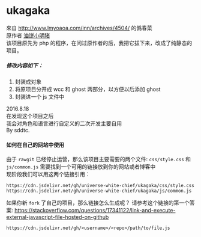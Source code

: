 ukagaka
=======
來自 http://www.lmyoaoa.com/inn/archives/4504/ 的僞春菜  
原作者 [油饼小明猪](http://www.lmyoaoa.com/inn/)  
该项目原先为 php 的程序，在问过原作者的后，我把它拔下来，改成了纯静态的项目。  

##### 修改内容如下：  

1. 封装成对象  
2. 将原项目分开成 wcc 和 ghost 两部分，以方便以后添加 ghost  
3. 封装进一个 js 文件中  

2016.8.18  
在发现这个项目之后   
我会对角色和语言进行自定义的二次开发主要自用  
By sddtc.

#### 如何在自己的网站中使用
由于 `rawgit` 已经停止运营，那么该项目主要需要的两个文件: `css/style.css` 和 `js/common.js` 需要找到一个可用的链接放到你的网站或者博客中  
现阶段我们可以用这两个链接引用：  
```
https://cdn.jsdelivr.net/gh/universe-white-chief/ukagaka/css/style.css
https://cdn.jsdelivr.net/gh/universe-white-chief/ukagaka/js/common.js
```

如果你新 `fork` 了自己的项目，那么链接怎么生成呢？
请参考这个链接的第一个答案: https://stackoverflow.com/questions/17341122/link-and-execute-external-javascript-file-hosted-on-github  
```
https://cdn.jsdelivr.net/gh/<username>/<repo>/path/to/file.js
```
